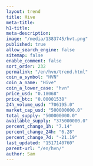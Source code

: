 ```yaml
---
layout: trend
title: Hive
meta-title: 
h1-title: 
meta-description: 
image: "/media/1383745/hvt.png"
published: true
allow_search_engine: false
sitemap: false
enable_comment: false
sort_order: 232
permalink: "/en/hvn/trend.html"
coin_a_symbol: "HVN"
coin_a_name: "Hive"
coin_a_lower_case: "hvn"
price_usd: "0.18068"
price_btc: "0.00001538"
24h_volume_usd: "706195.0"
market_cap_usd: "500000000.0"
total_supply: "500000000.0"
available_supply: "375000000.0"
percent_change_1h: "7.14"
percent_change_24h: "6.28"
percent_change_7d: "-21.19"
last_updated: "1517140760"
parent-url: "/en/hvn/"
author: Sam
---
```


